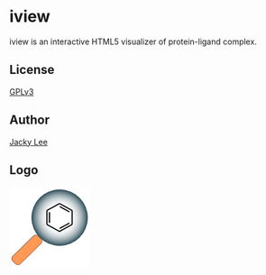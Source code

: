 iview
=====

iview is an interactive HTML5 visualizer of protein-ligand complex.


License
-------

[GPLv3]


Author
--------------

[Jacky Lee]


Logo
----

![iview logo](https://github.com/HongjianLi/iview/raw/master/logo.png)


[GPLv3]: http://www.gnu.org/licenses/gpl.html
[Jacky Lee]: http://www.cse.cuhk.edu.hk/~hjli

